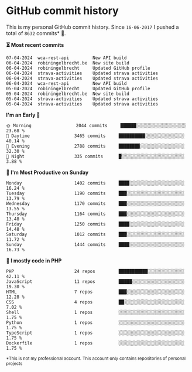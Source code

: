 # GitHub commit history
This is my personal GitHub commit history. Since <!--START_SECTION:first-commit-date-->`16-06-2017`<!--END_SECTION:first-commit-date--> I pushed a total of <!--START_SECTION:total-commit-count-->`8632`<!--END_SECTION:total-commit-count--> commits* 🎉.

<!--START_SECTION:most-recent-commits-->
**⏳ Most recent commits**
                                        
```text
07-04-2024  wca-rest-api         New API build
06-04-2024  robiningelbrecht.be  New site build
06-04-2024  robiningelbrecht     Updated GitHub profile
06-04-2024  strava-activities    Updated strava activities
06-04-2024  strava-activities    Updated strava activities
06-04-2024  wca-rest-api         New API build
05-04-2024  robiningelbrecht     Updated GitHub profile
05-04-2024  robiningelbrecht.be  New site build
05-04-2024  strava-activities    Updated strava activities
05-04-2024  strava-activities    Updated strava activities
```
<!--END_SECTION:most-recent-commits-->  

<!--START_SECTION:commits-per-day-time-->
**I&#039;m an Early 🐤**

```text
🌞 Morning                 2044 commits     ██████░░░░░░░░░░░░░░░░░░░   23.68 %
🌆 Daytime                 3465 commits     ██████████░░░░░░░░░░░░░░░   40.14 %
🌃 Evening                 2788 commits     ████████░░░░░░░░░░░░░░░░░   32.30 %
🌙 Night                   335 commits      █░░░░░░░░░░░░░░░░░░░░░░░░   3.88 %
```
<!--END_SECTION:commits-per-day-time-->  

<!--START_SECTION:commits-per-weekday-->
**📅 I&#039;m Most Productive on Sunday**

```text
Monday                    1402 commits     ████░░░░░░░░░░░░░░░░░░░░░   16.24 %
Tuesday                   1190 commits     ███░░░░░░░░░░░░░░░░░░░░░░   13.79 %
Wednesday                 1170 commits     ███░░░░░░░░░░░░░░░░░░░░░░   13.55 %
Thursday                  1164 commits     ███░░░░░░░░░░░░░░░░░░░░░░   13.48 %
Friday                    1250 commits     ████░░░░░░░░░░░░░░░░░░░░░   14.48 %
Saturday                  1012 commits     ███░░░░░░░░░░░░░░░░░░░░░░   11.72 %
Sunday                    1444 commits     ████░░░░░░░░░░░░░░░░░░░░░   16.73 %
```
<!--END_SECTION:commits-per-weekday-->  

<!--START_SECTION:repos-per-language-->
**💬 I mostly code in PHP**

```text
PHP                       24 repos         ███████████░░░░░░░░░░░░░░   42.11 %
JavaScript                11 repos         █████░░░░░░░░░░░░░░░░░░░░   19.30 %
HTML                      7 repos          ███░░░░░░░░░░░░░░░░░░░░░░   12.28 %
CSS                       4 repos          ██░░░░░░░░░░░░░░░░░░░░░░░   7.02 %
Shell                     1 repos          ░░░░░░░░░░░░░░░░░░░░░░░░░   1.75 %
Python                    1 repos          ░░░░░░░░░░░░░░░░░░░░░░░░░   1.75 %
TypeScript                1 repos          ░░░░░░░░░░░░░░░░░░░░░░░░░   1.75 %
Dockerfile                1 repos          ░░░░░░░░░░░░░░░░░░░░░░░░░   1.75 %
```
<!--END_SECTION:repos-per-language-->  

<sub>*This is not my professional account. This account only contains repositories of personal projects</sub>
